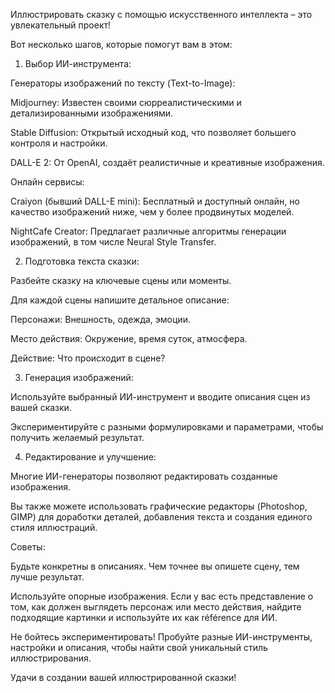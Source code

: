 Иллюстрировать сказку с помощью искусственного интеллекта – это увлекательный проект!


Вот несколько шагов, которые помогут вам в этом:


1. Выбор ИИ-инструмента:



Генераторы изображений по тексту (Text-to-Image):

Midjourney: Известен своими сюрреалистическими и детализированными изображениями.

Stable Diffusion: Открытый исходный код, что позволяет большего контроля и настройки.

DALL-E 2: От OpenAI, создаёт реалистичные и креативные изображения.



Онлайн сервисы:

Craiyon (бывший DALL-E mini): Бесплатный и доступный онлайн, но качество изображений ниже, чем у более продвинутых моделей.

NightCafe Creator: Предлагает различные алгоритмы генерации изображений, в том числе Neural Style Transfer.




2. Подготовка текста сказки:



Разбейте сказку на ключевые сцены или моменты.

Для каждой сцены напишите детальное описание:

Персонажи: Внешность, одежда, эмоции.

Место действия: Окружение, время суток, атмосфера.

Действие: Что происходит в сцене?




3. Генерация изображений:



Используйте выбранный ИИ-инструмент и вводите описания сцен из вашей сказки.

Экспериментируйте с разными формулировками и параметрами, чтобы получить желаемый результат.


4. Редактирование и улучшение:



Многие ИИ-генераторы позволяют редактировать созданные изображения.

Вы также можете использовать графические редакторы (Photoshop, GIMP) для доработки деталей, добавления текста и создания единого стиля иллюстраций.


Советы:



Будьте конкретны в описаниях. Чем точнее вы опишете сцену, тем лучше результат.

Используйте опорные изображения. Если у вас есть представление о том, как должен выглядеть персонаж или место действия, найдите подходящие картинки и используйте их как référence для ИИ.

Не бойтесь экспериментировать! Пробуйте разные ИИ-инструменты, настройки и описания, чтобы найти свой уникальный стиль иллюстрирования.


Удачи в создании вашей иллюстрированной сказки!